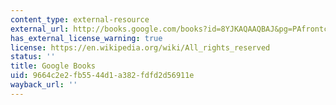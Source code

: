 ```yaml
---
content_type: external-resource
external_url: http://books.google.com/books?id=8YJKAQAAQBAJ&pg=PAfrontcover
has_external_license_warning: true
license: https://en.wikipedia.org/wiki/All_rights_reserved
status: ''
title: Google Books
uid: 9664c2e2-fb55-44d1-a382-fdfd2d56911e
wayback_url: ''
---
```

